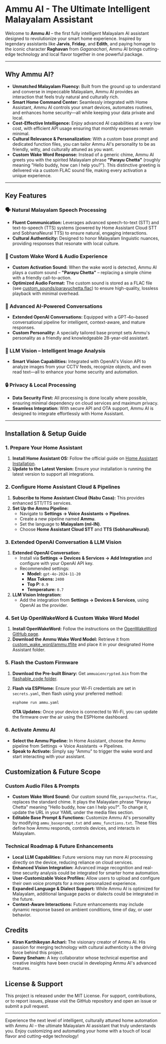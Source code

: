 # Ammu AI - The Ultimate Intelligent Malayalam Assistant

Welcome to **Ammu AI** – the first fully intelligent Malayalam AI assistant designed to revolutionize your smart home experience.  Inspired by legendary assistants like **Jarvis**, **Friday**, and **Edith**, and paying homage to the iconic character **Raghavan** from *Gaganachari*, Ammu AI brings cutting-edge technology and local flavor together in one powerful package.

---

## Why Ammu AI?

*   **Unmatched Malayalam Fluency:** Built from the ground up to understand and converse in impeccable Malayalam, Ammu AI provides an interaction that feels truly natural and culturally rich.
*   **Smart Home Command Center:** Seamlessly integrated with Home Assistant, Ammu AI controls your smart devices, automates routines, and enhances home security—all while keeping your data private and local.
*   **Cost-Effective Intelligence:** Enjoy advanced AI capabilities at a very low cost, with efficient API usage ensuring that monthly expenses remain minimal.
*   **Cultural Relevance & Personalization:** With a custom base prompt and dedicated function files, you can tailor Ammu AI's personality to be as friendly, witty, and culturally attuned as you want.
*   **Custom Wake Word Response:** Instead of a generic chime, Ammu AI greets you with the spirited Malayalam phrase **"Parayu Chetta"** (roughly meaning "Hello buddy, how can I help you?"). This distinctive greeting is delivered via a custom FLAC sound file, making every activation a unique experience.

---

## Key Features

### 🗣️ Natural Malayalam Speech Processing

*   **Fluent Communication:** Leverages advanced speech-to-text (STT) and text-to-speech (TTS) systems (powered by Home Assistant Cloud STT and SobhanaNeural TTS) to ensure natural, engaging interactions.
*   **Cultural Authenticity:** Designed to honor Malayalam linguistic nuances, providing responses that resonate with local culture.

### 🎤 Custom Wake Word & Audio Experience

*   **Custom Activation Sound:** When the wake word is detected, Ammu AI plays a custom sound – **"Parayu Chetta"** – replacing a simple chime with a friendly call-to-action.
*   **Optimized Audio Format:** The custom sound is stored as a FLAC file (see [custom_sounds/parayuchetta.flac](https://github.com/kiranvenom1209/ammuai/blob/main/custom_sounds/parayuchetta.flac)) to ensure high-quality, lossless playback with minimal overhead.

### 🤖 Advanced AI-Powered Conversations

*   **Extended OpenAI Conversations:** Equipped with a GPT‑4o–based conversational pipeline for intelligent, context-aware, and mature responses.
*   **Custom Personality:** A specially tailored base prompt sets Ammu's personality as a friendly and knowledgeable 28-year-old assistant.

### 📸 LLM Vision – Intelligent Image Analysis

*   **Smart Vision Capabilities:** Integrated with OpenAI's Vision API to analyze images from your CCTV feeds, recognize objects, and even read text—all to enhance your home security and automation.

### 🔒 Privacy & Local Processing

*   **Data Security First:** All processing is done locally where possible, ensuring minimal dependency on cloud services and maximum privacy.
*   **Seamless Integration:** With secure API and OTA support, Ammu AI is designed to integrate effortlessly with Home Assistant.

---

## Installation & Setup Guide

### 1. Prepare Your Home Assistant

1.  **Install Home Assistant OS:** Follow the official guide on [Home Assistant Installation](https://www.home-assistant.io/installation/).
2.  **Update to the Latest Version:** Ensure your installation is running the latest version to support all integrations.

### 2. Configure Home Assistant Cloud & Pipelines

1.  **Subscribe to Home Assistant Cloud (Nabu Casa):** This provides enhanced STT/TTS services.
2.  **Set Up the Ammu Pipeline:**
    *   Navigate to **Settings → Voice Assistants → Pipelines**.
    *   Create a new pipeline named **Ammu**.
    *   Set the language to **Malayalam (ml-IN)**.
    *   Choose **Home Assistant Cloud STT** and **TTS (SobhanaNeural)**.

### 3. Extended OpenAI Conversation & LLM Vision

1.  **Extended OpenAI Conversation:**
    *   Install via **Settings → Devices & Services → Add Integration** and configure with your OpenAI API key.
    *   Recommended settings:
        *   **Model:** `gpt-4o-2024-11-20`
        *   **Max Tokens:** `2400`
        *   **Top P:** `0.9`
        *   **Temperature:** `0.7`
2.  **LLM Vision Integration:**
    *   Add the integration from **Settings → Devices & Services**, using OpenAI as the provider.

### 4. Set Up OpenWakeWord & Custom Wake Word Model

1.  **Install OpenWakeWord:** Follow the instructions on the [OpenWakeWord GitHub page](https://github.com/dscripka/openWakeWord/tree/main).
2.  **Download the Ammu Wake Word Model:** Retrieve it from [custom_wake_word/ammu.tflite](https://github.com/kiranvenom1209/ammuai/tree/main/custom_wake_word/ammu.tflite) and place it in your designated Home Assistant folder.

### 5. Flash the Custom Firmware

1.  **Download the Pre-built Binary:** Get `ammuaiencrypted.bin` from the [flashable_code folder](https://github.com/kiranvenom1209/ammuai/blob/main/flashable_code/ammuaiencrypted.bin).
2.  **Flash via ESPHome:** Ensure your Wi-Fi credentials are set in `secrets.yaml`, then flash using your preferred method:

    ```bash
    esphome run ammu.yaml
    ```

    **OTA Updates:**
    Once your device is connected to Wi-Fi, you can update the firmware over the air using the ESPHome dashboard.

### 6. Activate Ammu AI

*   **Select the Ammu Pipeline:** In Home Assistant, choose the Ammu pipeline from Settings → Voice Assistants → Pipelines.
*   **Speak to Activate:** Simply say "Ammu" to trigger the wake word and start interacting with your assistant.

## Customization & Future Scope

### Custom Audio Files & Prompts

*   **Custom Wake Word Sound:** Our custom sound file, `parayuchetta.flac`, replaces the standard chime. It plays the Malayalam phrase "Parayu Chetta" meaning "Hello buddy, how can I help you?".  To change it, update the URL in your YAML under the media files section.
*   **Editable Base Prompt & Functions:** Customize Ammu AI's personality by modifying `ammu_baseprompt.txt` and `ammu_functions.txt`. These files define how Ammu responds, controls devices, and interacts in Malayalam.

### Technical Roadmap & Future Enhancements

*   **Local LLM Capabilities:** Future versions may run more AI processing directly on the device, reducing reliance on cloud services.
*   **Enhanced Vision Integration:** Advanced image recognition and real-time security analysis could be integrated for smarter home automation.
*   **User-Customizable Voice Profiles:** Allow users to upload and configure their own voice prompts for a more personalized experience.
*   **Expanded Language & Dialect Support:** While Ammu AI is optimized for Malayalam, additional language packs or dialects could be integrated in the future.
* **Context-Aware Interactions:** Future enhancements may include dynamic response based on ambient conditions, time of day, or user behavior.

## Credits

*   **Kiran Karthikeyan Achari:** The visionary creator of Ammu AI. His passion for merging technology with cultural authenticity is the driving force behind this project.
*   **Danny Sneham:** A key collaborator whose technical expertise and creative insights have been crucial in developing Ammu AI's advanced features.

## License & Support

This project is released under the MIT License. For support, contributions, or to report issues, please visit the GitHub repository and open an issue or submit a pull request.

---

Experience the next level of intelligent, culturally attuned home automation with Ammu AI – the ultimate Malayalam AI assistant that truly understands you. Enjoy customizing and automating your home with a touch of local flavor and cutting-edge technology!
